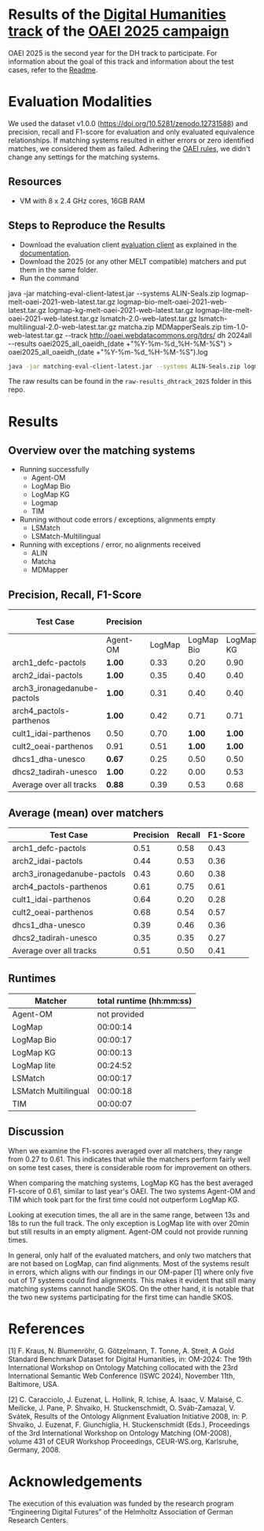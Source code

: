 # Results of the [Digital Humanities track](https://oaei.ontologymatching.org/2025/digitalhumanities/index.html) of the [OAEI 2025 campaign](https://oaei.ontologymatching.org/2025/)
OAEI 2025 is the second year for the DH track to participate. For information about the goal of this track and information about the test cases, refer to the [Readme](https://github.com/FelixFrizzy/DH-benchmark/blob/main/README.md).

# Evaluation Modalities
We used the dataset v1.0.0 (https://doi.org/10.5281/zenodo.12731588) and precision, recall and F1-score for evaluation and only evaluated equivalence relationships. If matching systems resulted in either errors or zero identified matches, we considered them as failed. Adhering the [OAEI rules](https://oaei.ontologymatching.org/doc/oaei-rules.2.html), we didn't change any settings for the matching systems. 

## Resources
- VM with 8 x 2.4 GHz cores, 16GB RAM

## Steps to Reproduce the Results
- Download the evaluation client [evaluation client](https://nightly.link/dwslab/melt/workflows/java_client_upload/master/evaluation-client.zip) as explained in the [documentation](https://dwslab.github.io/melt/matcher-evaluation/client).
- Download the 2025 (or any other MELT compatible) matchers and put them in the same folder.
- Run the command

java -jar matching-eval-client-latest.jar --systems ALIN-Seals.zip logmap-melt-oaei-2021-web-latest.tar.gz logmap-bio-melt-oaei-2021-web-latest.tar.gz logmap-kg-melt-oaei-2021-web-latest.tar.gz logmap-lite-melt-oaei-2021-web-latest.tar.gz lsmatch-2.0-web-latest.tar.gz lsmatch-multilingual-2.0-web-latest.tar.gz matcha.zip MDMapperSeals.zip tim-1.0-web-latest.tar.gz  --track http://oaei.webdatacommons.org/tdrs/ dh 2024all --results oaei2025_all_oaeidh_(date +"%Y-%m-%d_%H-%M-%S") > oaei2025_all_oaeidh_(date +"%Y-%m-%d_%H-%M-%S").log



```bash
java -jar matching-eval-client-latest.jar --systems ALIN-Seals.zip logmap-melt-oaei-2021-web-latest.tar.gz logmap-bio-melt-oaei-2021-web-latest.tar.gz logmap-kg-melt-oaei-2021-web-latest.tar.gz logmap-lite-melt-oaei-2021-web-latest.tar.gz lsmatch-2.0-web-latest.tar.gz lsmatch-multilingual-2.0-web-latest.tar.gz matcha.zip MDMapperSeals.zip tim-1.0-web-latest.tar.gz --track http://oaei.webdatacommons.org/tdrs/ dh 2024all --results oaei2025_dh
```
The raw results can be found in the `raw-results_dhtrack_2025` folder in this repo.

# Results


## Overview over the matching systems
- Running successfully
    - Agent-OM
    - LogMap Bio
    - LogMap KG
    - Logmap
    - TIM
- Running without code errors / exceptions, alignments empty
    - LSMatch
    - LSMatch-Multilingual
- Running with exceptions / error, no alignments received
    - ALIN
    - Matcha
    - MDMapper


## Precision, Recall, F1-Score
| Test Case                   |Precision|          |                |               |           |Recall    |            |           |          |F1-Score  |            |           |          |
| --------------------------- |-------- | -------- | -------------- | ------------- | --------- | -------- | ---------- | --------- | -------- | -------- | ---------- | --------- | -------- |
|                             |Agent-OM | LogMap   | LogMap Bio     | LogMap KG     | TIM       | Agent-OM | LogMap   | LogMap Bio     | LogMap KG     | TIM       |Agent-OM | LogMap   | LogMap Bio     | LogMap KG     | TIM       
| arch1_defc-pactols          | **1.00**    | 0.33     | 0.20         | 0.90         | 0.13         | 0.20         | **1.00**         | 0.20         | 0.90         | 0.60         | 0.33         | 0.50         | 0.20         | **0.90**         | 0.21
| arch2_idai-pactols          | **1.00**    | 0.35     | 0.40         | 0.40         | 0.04         | 0.12         | **1.00**         | 0.71         | 0.71         | 0.12         | 0.21         | **0.52**         | 0.51         | 0.51         | 0.06
| arch3_ironagedanube-pactols | **1.00**    | 0.31     | 0.40         | 0.40         | 0.04         | 0.20         | **0.80**         | **0.80**         | **0.80**         | 0.40         | 0.33         | 0.44         | **0.53**         | **0.53**         | 0.08
| arch4_pactols-parthenos     | **1.00**    | 0.42     | 0.71         | 0.71         | 0.18         | 0.50         | **0.92**         | 0.83         | 0.83         | 0.67         | 0.67         | 0.58         | **0.77**         | **0.77**         | 0.29
| cult1_idai-parthenos        | 0.50    | 0.70     | **1.00**         | **1.00**         | 0.00         | **0.38**         | 0.27         | 0.17         | 0.17         | 0.00         | **0.43**         | 0.39         | 0.30         | 0.30         | 0.00
| cult2_oeai-parthenos        | 0.91    | 0.51     | **1.00**         | **1.00**         | 0.00         | 0.43         | **0.89**         | 0.68         | 0.68         | 0.00         | 0.58         | 0.65         | **0.81**         | **0.81**         | 0.00
| dhcs1_dha-unesco            | **0.67**    | 0.25     | 0.50         | 0.50         | 0.02         | 0.40         | **0.90**         | 0.40         | 0.40         | 0.20         | **0.50**         | 0.39         | 0.44         | 0.44         | 0.04
| dhcs2_tadirah-unesco        | **1.00**    | 0.22     | 0.00         | 0.53         | 0.00         | 0.27         | **0.80**         | 0.00         | 0.67         | 0.00         | 0.42         | 0.35         | 0.00         | **0.59**         | 0.00
| Average over all tracks     | **0.88**    | 0.39     | 0.53         | 0.68         | 0.05         | 0.31         | **0.82**         | 0.47         | 0.64         | 0.25         | 0.43         | 0.48         | 0.45         | **0.61**         | 0.09


  

## Average (mean) over matchers

| Test Case                   |Precision  | Recall    | F1-Score |
| --------------------------- | --------  | --------- | -------- |
| arch1_defc-pactols          | 0.51      | 0.58      | 0.43     |
| arch2_idai-pactols          | 0.44      | 0.53      | 0.36     |
| arch3_ironagedanube-pactols | 0.43      | 0.60      | 0.38     |
| arch4_pactols-parthenos     | 0.61      | 0.75      | 0.61     |
| cult1_idai-parthenos        | 0.64      | 0.20      | 0.28     |
| cult2_oeai-parthenos        | 0.68      | 0.54      | 0.57     |
| dhcs1_dha-unesco            | 0.39      | 0.46      | 0.36     |
| dhcs2_tadirah-unesco        | 0.35      | 0.35      | 0.27     |
| Average over all tracks     | 0.51      | 0.50      | 0.41     |



## Runtimes
| Matcher              | total runtime (hh:mm:ss) |
|----------------------|--------------------------|
| Agent-OM             | not provided             |
| LogMap               | 00:00:14                 |
| LogMap Bio           | 00:00:17                 |
| LogMap KG            | 00:00:13                 |
| LogMap lite          | 00:24:52                 |
| LSMatch              | 00:00:17                 |
| LSMatch Multilingual | 00:00:18                 |
| TIM                  | 00:00:07                 |

## Discussion
When we examine the F1-scores averaged over all matchers, they range from 0.27 to 0.61. This indicates that while the matchers perform fairly well on some test cases, there is considerable room for improvement on others. 

When comparing the matching systems, LogMap KG has the best averaged F1-score of 0.61, similar to last year's OAEI. The two systems Agent-OM and TIM which took part for the first time could not outperform LogMap KG. 

Looking at execution times, the all are in the same range, between 13s and 18s to run the full track. The only exception is LogMap lite with over 20min but still results in an empty aligment. Agent-OM could not provide running times. 

In general, only half of the evaluated matchers, and only two matchers that are not based on LogMap, can find alignments. Most of the systems result in errors, which aligns with our findings in our OM-paper [1] where only five out of 17 systems could find alignments.  This makes it evident that still many matching systems cannot handle SKOS. On the other hand, it is notable that the two new systems participating for the first time can handle SKOS. 

# References
[1] F. Kraus, N. Blumenröhr, G. Götzelmann, T. Tonne, A. Streit, A Gold Standard Benchmark Dataset for Digital Humanities, in: OM-2024: The 19th International Workshop on Ontology Matching collocated with the 23rd International Semantic Web Conference (ISWC 2024), November 11th, Baltimore, USA.

[2] C. Caracciolo, J. Euzenat, L. Hollink, R. Ichise, A. Isaac, V. Malaisé, C. Meilicke, J. Pane, P. Shvaiko, H. Stuckenschmidt, O. Sváb-Zamazal, V. Svátek, Results of the Ontology Alignment Evaluation Initiative 2008, in: P. Shvaiko, J. Euzenat, F. Giunchiglia, H. Stuckenschmidt (Eds.), Proceedings of the 3rd International Workshop on Ontology Matching (OM-2008), volume 431 of CEUR Workshop Proceedings, CEUR-WS.org, Karlsruhe, Germany, 2008.

# Acknowledgements
The execution of this evaluation was funded by the research program “Engineering Digital Futures” of the Helmholtz Association of German Research Centers.

